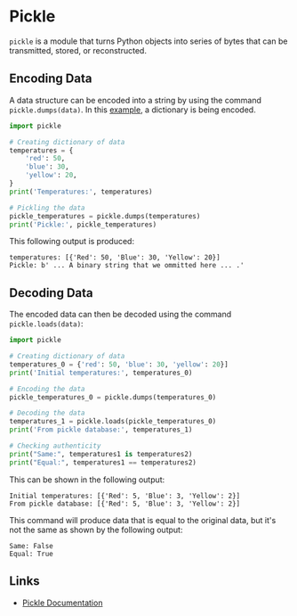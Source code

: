 # Pickle

`pickle` is a module that turns Python objects into series of bytes that can be 
transmitted, stored, or reconstructed.

## Encoding Data

A data structure can be encoded into a string by using the command 
`pickle.dumps(data)`. In this [example](https://github.com/cybertraining-dsc/reu2022/blob/main/project/examples/pickle_instructions/pickle_string.py),
a dictionary is being encoded. 

```python
import pickle

# Creating dictionary of data
temperatures = {
    'red': 50,
    'blue': 30,
    'yellow': 20,
}
print('Temperatures:', temperatures)

# Pickling the data
pickle_temperatures = pickle.dumps(temperatures)
print('Pickle:', pickle_temperatures)
```

This following output is produced:

```
temperatures: [{'Red': 50, 'Blue': 30, 'Yellow': 20}]
Pickle: b' ... A binary string that we ommitted here ... .'
```

## Decoding Data

The encoded data can then be decoded using the command `pickle.loads(data)`:

```python
import pickle

# Creating dictionary of data
temperatures_0 = {'red': 50, 'blue': 30, 'yellow': 20}]
print('Initial temperatures:', temperatures_0)

# Encoding the data
pickle_temperatures_0 = pickle.dumps(temperatures_0)

# Decoding the data
temperatures_1 = pickle.loads(pickle_temperatures_0)
print('From pickle database:', temperatures_1)

# Checking authenticity
print("Same:", temperatures1 is temperatures2)
print("Equal:", temperatures1 == temperatures2)
```

This can be shown in the following output:
```
Initial temperatures: [{'Red': 5, 'Blue': 3, 'Yellow': 2}]
From pickle database: [{'Red': 5, 'Blue': 3, 'Yellow': 2}]
```

This command will produce data that is equal to the original data, but it's not
the same as shown by the following output:

```
Same: False
Equal: True
```

## Links

* [Pickle Documentation](https://pymotw.com/3/pickle/index.html)


